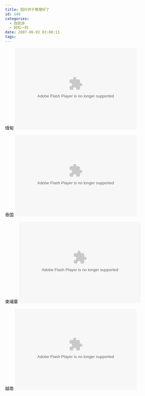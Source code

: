 ```yaml
---
title: 图片终于整理好了
id: 149
categories:
  - 自助游
  - 轻松一刻
date: 2007-06-02 03:08:13
tags:
---
```


缅甸
<embed type="application/x-shockwave-flash" src="http://picasaweb.google.com/s/c/bin/slideshow.swf" width="400" height="267" flashvars="host=picasaweb.google.com&RGB=0x000000&feed=http%3A%2F%2Fpicasaweb.google.com%2Fdata%2Ffeed%2Fapi%2Fuser%2Fzhaiduo%2Falbumid%2F5071164195190722497%3Fkind%3Dphoto%26alt%3Drss" pluginspage="http://www.macromedia.com/go/getflashplayer"></embed>

泰国
<embed type="application/x-shockwave-flash" src="http://picasaweb.google.com/s/c/bin/slideshow.swf" width="400" height="267" flashvars="host=picasaweb.google.com&captions=1&RGB=0x000000&feed=http%3A%2F%2Fpicasaweb.google.com%2Fdata%2Ffeed%2Fapi%2Fuser%2Fzhaiduo%2Falbumid%2F5071166634732148257%3Fkind%3Dphoto%26alt%3Drss" pluginspage="http://www.macromedia.com/go/getflashplayer"></embed>

柬埔寨
<embed type="application/x-shockwave-flash" src="http://picasaweb.google.com/s/c/bin/slideshow.swf" width="400" height="267" flashvars="host=picasaweb.google.com&captions=1&RGB=0x000000&feed=http%3A%2F%2Fpicasaweb.google.com%2Fdata%2Ffeed%2Fapi%2Fuser%2Fzhaiduo%2Falbumid%2F5071167991941814721%3Fkind%3Dphoto%26alt%3Drss" pluginspage="http://www.macromedia.com/go/getflashplayer"></embed>

越南
<embed type="application/x-shockwave-flash" src="http://picasaweb.google.com/s/c/bin/slideshow.swf" width="400" height="267" flashvars="host=picasaweb.google.com&captions=1&RGB=0x000000&feed=http%3A%2F%2Fpicasaweb.google.com%2Fdata%2Ffeed%2Fapi%2Fuser%2Fzhaiduo%2Falbumid%2F5071169181647756481%3Fkind%3Dphoto%26alt%3Drss" pluginspage="http://www.macromedia.com/go/getflashplayer"></embed>